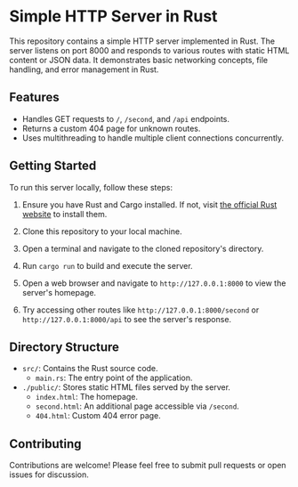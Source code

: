 # Simple HTTP Server in Rust

This repository contains a simple HTTP server implemented in Rust. The server listens on port 8000 and responds to various routes with static HTML content or JSON data. It demonstrates basic networking concepts, file handling, and error management in Rust.

## Features

- Handles GET requests to `/`, `/second`, and `/api` endpoints.
- Returns a custom 404 page for unknown routes.
- Uses multithreading to handle multiple client connections concurrently.

## Getting Started

To run this server locally, follow these steps:

1. Ensure you have Rust and Cargo installed. If not, visit [the official Rust website](https://www.rust-lang.org/tools/install) to install them.

2. Clone this repository to your local machine.

3. Open a terminal and navigate to the cloned repository's directory.

4. Run `cargo run` to build and execute the server.

5. Open a web browser and navigate to `http://127.0.0.1:8000` to view the server's homepage.

6. Try accessing other routes like `http://127.0.0.1:8000/second` or `http://127.0.0.1:8000/api` to see the server's response.

## Directory Structure

- `src/`: Contains the Rust source code.
  - `main.rs`: The entry point of the application.
- `./public/`: Stores static HTML files served by the server.
  - `index.html`: The homepage.
  - `second.html`: An additional page accessible via `/second`.
  - `404.html`: Custom 404 error page.

## Contributing

Contributions are welcome! Please feel free to submit pull requests or open issues for discussion.
